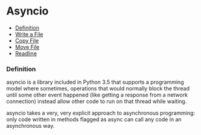 # Asyncio


- [Definition](#definition)
- [Write a File](#write-a-file)
- [Copy File](#copy-a-file)
- [Move File](#move-a-file)
- [Readline](#readline)


### Definition

asyncio is a library included in Python 3.5 that supports a programming model where sometimes, operations that would normally block the thread until some other event happened (like getting a response from a network connection) instead allow other code to run on that thread while waiting.

asyncio takes a very, very explicit approach to asynchronous programming: only code written in methods flagged as async can call any code in an asynchronous way.
